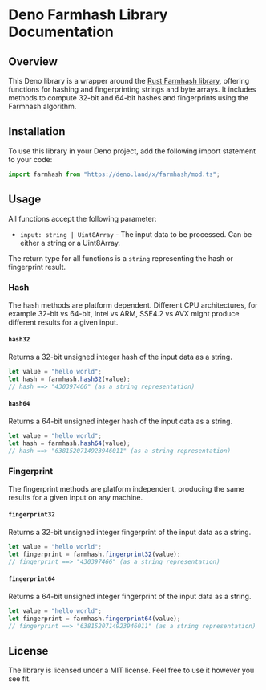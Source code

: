 # Deno Farmhash Library Documentation

## Overview

This Deno library is a wrapper around the [Rust Farmhash library](https://github.com/seiflotfy/rust-farmhash), offering functions for hashing and fingerprinting strings and byte arrays. It includes methods to compute 32-bit and 64-bit hashes and fingerprints using the Farmhash algorithm.

## Installation

To use this library in your Deno project, add the following import statement to your code:

```typescript
import farmhash from "https://deno.land/x/farmhash/mod.ts";
```

## Usage

All functions accept the following parameter:

- `input: string | Uint8Array` - The input data to be processed. Can be either a string or a Uint8Array.

The return type for all functions is a `string` representing the hash or fingerprint result.

### Hash

The hash methods are platform dependent. Different CPU architectures, for example 32-bit vs 64-bit, Intel vs ARM, SSE4.2 vs AVX might produce different results for a given input.

#### `hash32`

Returns a 32-bit unsigned integer hash of the input data as a string.

```typescript
let value = "hello world";
let hash = farmhash.hash32(value);
// hash ==> "430397466" (as a string representation)
```

#### `hash64`

Returns a 64-bit unsigned integer hash of the input data as a string.

```typescript
let value = "hello world";
let hash = farmhash.hash64(value);
// hash ==> "6381520714923946011" (as a string representation)
```

### Fingerprint

The fingerprint methods are platform independent, producing the same results for a given input on any machine.

#### `fingerprint32`

Returns a 32-bit unsigned integer fingerprint of the input data as a string.

```typescript
let value = "hello world";
let fingerprint = farmhash.fingerprint32(value);
// fingerprint ==> "430397466" (as a string representation)
```

#### `fingerprint64`

Returns a 64-bit unsigned integer fingerprint of the input data as a string.

```typescript
let value = "hello world";
let fingerprint = farmhash.fingerprint64(value);
// fingerprint ==> "6381520714923946011" (as a string representation)
```

## License

The library is licensed under a MIT license. Feel free to use it however you see fit.
